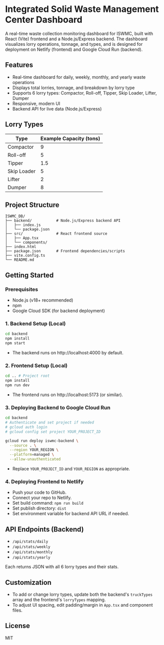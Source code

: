 # Integrated Solid Waste Management Center Dashboard

A real-time waste collection monitoring dashboard for ISWMC, built with React (Vite) frontend and a Node.js/Express backend. The dashboard visualizes lorry operations, tonnage, and types, and is designed for deployment on Netlify (frontend) and Google Cloud Run (backend).

## Features
- Real-time dashboard for daily, weekly, monthly, and yearly waste operations
- Displays total lorries, tonnage, and breakdown by lorry type
- Supports 6 lorry types: Compactor, Roll-off, Tipper, Skip Loader, Lifter, Dumper
- Responsive, modern UI
- Backend API for live data (Node.js/Express)

## Lorry Types
| Type         | Example Capacity (tons) |
|--------------|------------------------|
| Compactor    | 9                      |
| Roll-off     | 5                      |
| Tipper       | 1.5                    |
| Skip Loader  | 5                      |
| Lifter       | 2                      |
| Dumper       | 8                      |

## Project Structure
```
ISWMC_DB/
├── backend/           # Node.js/Express backend API
│   ├── index.js
│   └── package.json
├── src/               # React frontend source
│   ├── App.tsx
│   └── components/
├── index.html
├── package.json       # Frontend dependencies/scripts
├── vite.config.ts
└── README.md
```

## Getting Started

### Prerequisites
- Node.js (v18+ recommended)
- npm
- Google Cloud SDK (for backend deployment)

### 1. Backend Setup (Local)
```sh
cd backend
npm install
npm start
```
- The backend runs on http://localhost:4000 by default.

### 2. Frontend Setup (Local)
```sh
cd .. # Project root
npm install
npm run dev
```
- The frontend runs on http://localhost:5173 (or similar).

### 3. Deploying Backend to Google Cloud Run
```sh
cd backend
# Authenticate and set project if needed
# gcloud auth login
# gcloud config set project YOUR_PROJECT_ID

gcloud run deploy iswmc-backend \
  --source . \
  --region YOUR_REGION \
  --platform=managed \
  --allow-unauthenticated
```
- Replace `YOUR_PROJECT_ID` and `YOUR_REGION` as appropriate.

### 4. Deploying Frontend to Netlify
- Push your code to GitHub.
- Connect your repo to Netlify.
- Set build command: `npm run build`
- Set publish directory: `dist`
- Set environment variable for backend API URL if needed.

## API Endpoints (Backend)
- `/api/stats/daily`
- `/api/stats/weekly`
- `/api/stats/monthly`
- `/api/stats/yearly`

Each returns JSON with all 6 lorry types and their stats.

## Customization
- To add or change lorry types, update both the backend's `truckTypes` array and the frontend's `lorryTypes` mapping.
- To adjust UI spacing, edit padding/margin in `App.tsx` and component files.

## License
MIT
